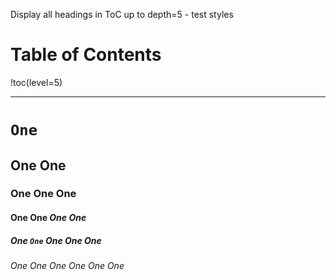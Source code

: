 Display all headings in ToC up to depth=5 - test styles

# Table of Contents

!toc(level=5)

----

# `One`

## One **One**

### One __One One__

#### One One _One_ *One*

##### One `One` One One One

###### One One One One One One

